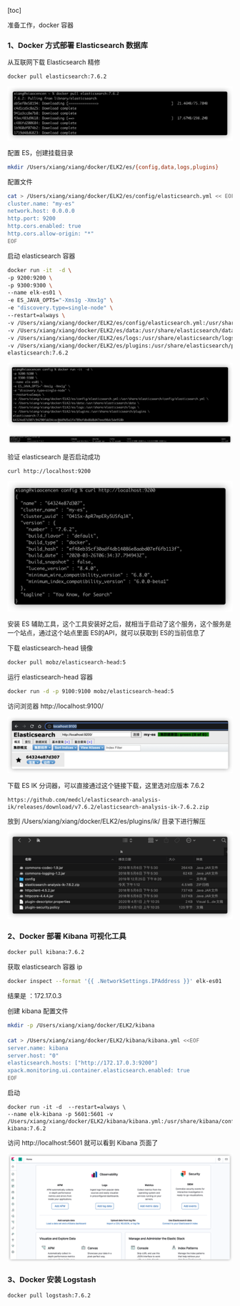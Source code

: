 [toc]

准备工作，docker 容器

### 1、Docker 方式部署 Elasticsearch 数据库

从互联网下载 Elasticsearch 精修

```sh
docker pull elasticsearch:7.6.2
```

![image-20220901103902987](images/1.搭建ELK/images/image-20220901103902987.png)

配置 ES，创建挂载目录

```sh
mkdir /Users/xiang/xiang/docker/ELK2/es/{config,data,logs,plugins}
```

配置文件

```sh
cat > /Users/xiang/xiang/docker/ELK2/es/config/elasticsearch.yml << EOF
cluster.name: "my-es"
network.host: 0.0.0.0
http.port: 9200
http.cors.enabled: true
http.cors.allow-origin: "*"
EOF
```

启动 elasticsearch 容器

```sh
docker run -it  -d \
-p 9200:9200 \
-p 9300:9300 \
--name elk-es01 \
-e ES_JAVA_OPTS="-Xms1g -Xmx1g" \
-e "discovery.type=single-node" \
--restart=always \
-v /Users/xiang/xiang/docker/ELK2/es/config/elasticsearch.yml:/usr/share/elasticsearch/config/elasticsearch.yml \
-v /Users/xiang/xiang/docker/ELK2/es/data:/usr/share/elasticsearch/data \
-v /Users/xiang/xiang/docker/ELK2/es/logs:/usr/share/elasticsearch/logs \
-v /Users/xiang/xiang/docker/ELK2/es/plugins:/usr/share/elasticsearch/plugins \
elasticsearch:7.6.2
```

![image-20220901111546894](images/1.搭建ELK/images/image-20220901111546894.png)

![image-20220901111635552](images/1.搭建ELK/images/image-20220901111635552.png)

验证 elasticsearch 是否启动成功

```sh
curl http://localhost:9200
```

![image-20220901111648313](images/1.搭建ELK/images/image-20220901111648313.png)

安装 ES 辅助工具，这个工具安装好之后，就相当于启动了这个服务，这个服务是一个站点，通过这个站点里面  ES的API，就可以获取到 ES的当前信息了

下载 elasticsearch-head 镜像

```sh
docker pull mobz/elasticsearch-head:5
```

运行 elasticsearch-head 容器

```sh
docker run -d -p 9100:9100 mobz/elasticsearch-head:5
```

访问浏览器  http://localhost:9100/

![image-20220901112348597](images/1.搭建ELK/images/image-20220901112348597.png)

下载 ES IK 分词器，可以直接通过这个链接下载，这里选对应版本 7.6.2

```
https://github.com/medcl/elasticsearch-analysis-ik/releases/download/v7.6.2/elasticsearch-analysis-ik-7.6.2.zip
```

放到 /Users/xiang/xiang/docker/ELK2/es/plugins/ik/ 目录下进行解压

![image-20220901131744490](images/1.搭建ELK/images/image-20220901131744490.png)

### 2、Docker 部署 Kibana 可视化工具

```sh
docker pull kibana:7.6.2
```

获取 elasticsearch 容器 ip

```sh
docker inspect --format '{{ .NetworkSettings.IPAddress }}' elk-es01
```

结果是 ：172.17.0.3

创建 kibana 配置文件

```sh
mkdir -p /Users/xiang/xiang/docker/ELK2/kibana

cat > /Users/xiang/xiang/docker/ELK2/kibana/kibana.yml <<EOF
server.name: kibana
server.host: "0"
elasticsearch.hosts: ["http://172.17.0.3:9200"]
xpack.monitoring.ui.container.elasticsearch.enabled: true
EOF
```

启动

```
docker run -it -d  --restart=always \
--name elk-kibana -p 5601:5601 -v /Users/xiang/xiang/docker/ELK2/kibana/kibana.yml:/usr/share/kibana/config/kibana.yml kibana:7.6.2 
```

访问 http://localhost:5601 就可以看到 Kibana 页面了

![image-20220901132708597](images/1.搭建ELK/images/image-20220901132708597.png)

### 3、Docker 安装 Logstash

```sh
docker pull logstash:7.6.2
```

